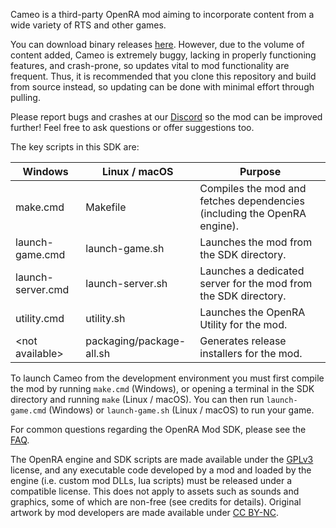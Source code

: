 Cameo is a third-party OpenRA mod aiming to incorporate content from a wide variety of RTS and other games.

You can download binary releases [here](https://github.com/Zeruel87/Cameo-mod/releases/). However, due to the volume of content added, Cameo is extremely buggy, lacking in properly functioning features, and crash-prone, so updates vital to mod functionality are frequent. Thus, it is recommended that you clone this repository and build from source instead, so updating can be done with minimal effort through pulling.

Please report bugs and crashes at our [Discord](https://discord.gg/Xn2eSpS) so the mod can be improved further! Feel free to ask questions or offer suggestions too.

The key scripts in this SDK are:

| Windows               | Linux / macOS            | Purpose
| --------------------- | ------------------------ | ------------- |
| make.cmd              | Makefile                 | Compiles the mod and fetches dependencies (including the OpenRA engine).
| launch-game.cmd       | launch-game.sh           | Launches the mod from the SDK directory.
| launch-server.cmd     | launch-server.sh         | Launches a dedicated server for the mod from the SDK directory.
| utility.cmd           | utility.sh         | Launches the OpenRA Utility for the mod.
| &lt;not available&gt; | packaging/package-all.sh | Generates release installers for the mod.

To launch Cameo from the development environment you must first compile the mod by running `make.cmd` (Windows), or opening a terminal in the SDK directory and running `make` (Linux / macOS).  You can then run `launch-game.cmd` (Windows) or `launch-game.sh` (Linux / macOS) to run your game.

For common questions regarding the OpenRA Mod SDK, please see the [FAQ](https://github.com/OpenRA/OpenRAModSDK/wiki/FAQ).

The OpenRA engine and SDK scripts are made available under the [GPLv3](https://github.com/OpenRA/OpenRA/blob/bleed/COPYING) license, and any executable code developed by a mod and loaded by the engine (i.e. custom mod DLLs, lua scripts) must be released under a compatible license. This does not apply to assets such as sounds and graphics, some of which are non-free (see credits for details). Original artwork by mod developers are made available under [CC BY-NC](https://creativecommons.org/licenses/by-nc/4.0/).
